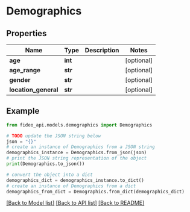 # Demographics


## Properties

Name | Type | Description | Notes
------------ | ------------- | ------------- | -------------
**age** | **int** |  | [optional] 
**age_range** | **str** |  | [optional] 
**gender** | **str** |  | [optional] 
**location_general** | **str** |  | [optional] 

## Example

```python
from fideo_api.models.demographics import Demographics

# TODO update the JSON string below
json = "{}"
# create an instance of Demographics from a JSON string
demographics_instance = Demographics.from_json(json)
# print the JSON string representation of the object
print(Demographics.to_json())

# convert the object into a dict
demographics_dict = demographics_instance.to_dict()
# create an instance of Demographics from a dict
demographics_from_dict = Demographics.from_dict(demographics_dict)
```
[[Back to Model list]](../README.md#documentation-for-models) [[Back to API list]](../README.md#documentation-for-api-endpoints) [[Back to README]](../README.md)


